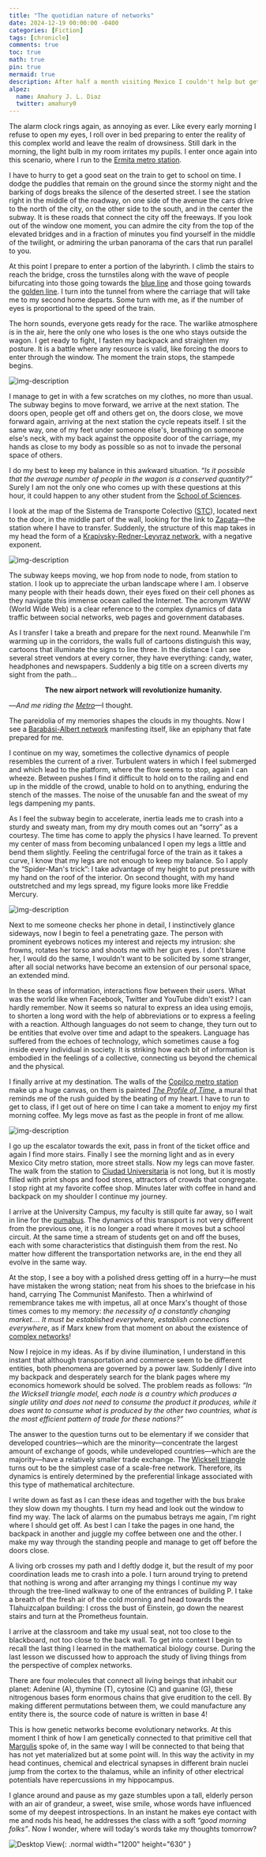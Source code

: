 ```yaml
---
title: "The quotidian nature of networks"
date: 2024-12-19 00:00:00 -0400
categories: [Fiction]
tags: [chronicle]
comments: true
toc: true 
math: true
pin: true
mermaid: true
description: After half a month visiting Mexico I couldn't help but get nostalgic and reminisce about my days as an undergraduate student. 
alpez:
  name: Amahury J. L. Diaz
  twitter: amahury0
---
```

The alarm clock rings again, as annoying as ever. Like every early morning I refuse to open my eyes, I roll over in bed preparing to enter the reality of this complex world and leave the realm of drowsiness. Still dark in the morning, the light bulb in my room irritates my pupils. I enter once again into this scenario, where I run to the [Ermita metro station](https://en-m-wikipedia-org.translate.goog/wiki/Ermita_metro_station?_x_tr_sl=es&_x_tr_tl=en&_x_tr_hl=en&_x_tr_pto=sc).

I have to hurry to get a good seat on the train to get to school on time. I dodge the puddles that remain on the ground since the stormy night and the barking of dogs breaks the silence of the deserted street. I see the station right in the middle of the roadway, on one side of the avenue the cars drive to the north of the city, on the other side to the south, and in the center the subway. It is these roads that connect the city off the freeways. If you look out of the window one moment, you can admire the city from the top of the elevated bridges and in a fraction of minutes you find yourself in the middle of the twilight, or admiring the urban panorama of the cars that run parallel to you.

At this point I prepare to enter a portion of the labyrinth. I climb the stairs to reach the bridge, cross the turnstiles along with the wave of people bifurcating into those going towards the [blue line](https://en.wikipedia.org/wiki/Mexico_City_Metro_Line_2) and those going towards the [golden line](https://en.wikipedia.org/wiki/Mexico_City_Metro_Line_12). I turn into the tunnel from where the carriage that will take me to my second home departs. Some turn with me, as if the number of eyes is proportional to the speed of the train. 

The horn sounds, everyone gets ready for the race. The warlike atmosphere is in the air, here the only one who loses is the one who stays outside the wagon. I get ready to fight, I fasten my backpack and straighten my posture. It is a battle where any resource is valid, like forcing the doors to enter through the window. The moment the train stops, the stampede begins.

![img-description](/assets/img/12-18-2024/subway.jpg)

I manage to get in with a few scratches on my clothes, no more than usual. The subway begins to move forward, we arrive at the next station. The doors open, people get off and others get on, the doors close, we move forward again, arriving at the next station the cycle repeats itself. I sit the same way, one of my feet under someone else's, breathing on someone else's neck, with my back against the opposite door of the carriage, my hands as close to my body as possible so as not to invade the personal space of others. 

I do my best to keep my balance in this awkward situation. _“Is it possible that the average number of people in the wagon is a conserved quantity?”_ Surely I am not the only one who comes up with these questions at this hour, it could happen to any other student from the [School of Sciences](https://en.wikipedia.org/wiki/School_of_Sciences,_UNAM). 

I look at the map of the Sistema de Transporte Colectivo ([STC](https://www.metro.cdmx.gob.mx/la-red/mapa-de-la-red)), located next to the door, in the middle part of the wall, looking for the link to [Zapata](https://en.wikipedia.org/wiki/Zapata_metro_station)—the station where I have to transfer. Suddenly, the structure of this map takes in my head the form of a [Krapivsky-Redner-Leyvraz network](https://doi.org/10.1103/PhysRevLett.85.4629), with a negative exponent.

![img-description](/assets/img/12-18-2024/map.png)

The subway keeps moving, we hop from node to node, from station to station. I look up to appreciate the urban landscape where I am. I observe many people with their heads down, their eyes fixed on their cell phones as they navigate this immense ocean called the Internet. The acronym WWW (World Wide Web) is a clear reference to the complex dynamics of data traffic between social networks, web pages and government databases.

As I transfer I take a breath and prepare for the next round. Meanwhile I'm warming up in the corridors, the walls full of cartoons distinguish this way, cartoons that illuminate the signs to line three. In the distance I can see several street vendors at every corner, they have everything: candy, water, headphones and newspapers. Suddenly a big title on a screen diverts my sight from the path…

$$
\textbf{The new airport network will revolutionize humanity.}
$$

—_And me riding the [Metro](https://en.wikipedia.org/wiki/Mexico_City_Metro)_—I thought.

The pareidolia of my memories shapes the clouds in my thoughts. Now I see a [Barabási-Albert network](https://en.wikipedia.org/wiki/Barab%C3%A1si%E2%80%93Albert_model) manifesting itself, like an epiphany that fate prepared for me.

I continue on my way, sometimes the collective dynamics of people resembles the current of a river. Turbulent waters in which I feel submerged and which lead to the platform, where the flow seems to stop, again I can wheeze. Between pushes I find it difficult to hold on to the railing and end up in the middle of the crowd, unable to hold on to anything, enduring the stench of the masses. The noise of the unusable fan and the sweat of my legs dampening my pants. 

As I feel the subway begin to accelerate, inertia leads me to crash into a sturdy and sweaty man, from my dry mouth comes out an “sorry” as a courtesy. The time has come to apply the physics I have learned. To prevent my center of mass from becoming unbalanced I open my legs a little and bend them slightly. Feeling the centrifugal force of the train as it takes a curve, I know that my legs are not enough to keep my balance. So I apply the “Spider-Man's trick”: I take advantage of my height to put pressure with my hand on the roof of the interior. On second thought, with my hand outstretched and my legs spread, my figure looks more like Freddie Mercury. 

![img-description](/assets/img/12-18-2024/freddy.jpg)

Next to me someone checks her phone in detail, I instinctively glance sideways, now I begin to feel a penetrating gaze. The person with prominent eyebrows notices my interest and rejects my intrusion: she frowns, rotates her torso and shoots me with her gun eyes. I don't blame her, I would do the same, I wouldn't want to be solicited by some stranger, after all social networks have become an extension of our personal space, an extended mind.

In these seas of information, interactions flow between their users. What was the world like when Facebook, Twitter and YouTube didn't exist? I can hardly remember. Now it seems so natural to express an idea using emojis, to shorten a long word with the help of abbreviations or to express a feeling with a reaction. Although languages do not seem to change, they turn out to be entities that evolve over time and adapt to the speakers. Language has suffered from the echoes of technology, which sometimes cause a fog inside every individual in society. It is striking how each bit of information is embodied in the feelings of a collective, connecting us beyond the chemical and the physical.

I finally arrive at my destination. The walls of the [Copilco metro station](https://en.wikipedia.org/wiki/Copilco_metro_station) make up a huge canvas, on them is painted [_The Profile of Time_](https://www.metro.cdmx.gob.mx/el-perfil-del-tiempo), a mural that reminds me of the rush guided by the beating of my heart. I have to run to get to class, if I get out of here on time I can take a moment to enjoy my first morning coffee. My legs move as fast as the people in front of me allow.

![img-description](/assets/img/12-18-2024/perfil.jpg)

I go up the escalator towards the exit, pass in front of the ticket office and again I find more stairs. Finally I see the morning light and as in every Mexico City metro station, more street stalls. Now my legs can move faster. The walk from the station to [Ciudad Universitaria](https://en.wikipedia.org/wiki/Ciudad_Universitaria,_Mexico_City) is not long, but it is mostly filled with print shops and food stores, attractors of crowds that congregate. I stop right at my favorite coffee shop. Minutes later with coffee in hand and backpack on my shoulder I continue my journey.

I arrive at the University Campus, my faculty is still quite far away, so I wait in line for the [pumabus](https://es.wikipedia.org/wiki/Pumab%C3%BAs). The dynamics of this transport is not very different from the previous one, it is no longer a road where it moves but a school circuit. At the same time a stream of students get on and off the buses, each with some characteristics that distinguish them from the rest. No matter how different the transportation networks are, in the end they all evolve in the same way. 

At the stop, I see a boy with a polished dress getting off in a hurry—he must have mistaken the wrong station; neat from his shoes to the briefcase in his hand, carrying The Communist Manifesto. Then a whirlwind of remembrance takes me with impetus, all at once Marx's thought of those times comes to my memory: _the necessity of a constantly changing market.... It must be established everywhere, establish connections everywhere_, as if Marx knew from that moment on about the existence of [complex networks](https://en.wikipedia.org/wiki/Complex_network)!

Now I rejoice in my ideas. As if by divine illumination, I understand in this instant that although transportation and commerce seem to be different entities, both phenomena are governed by a power law. Suddenly I dive into my backpack and desperately search for the blank pages where my economics homework should be solved. The problem reads as follows: _“In the Wicksell triangle model, each node is a country which produces a single utility and does not need to consume the product it produces, while it does want to consume what is produced by the other two countries, what is the most efficient pattern of trade for these nations?”_

The answer to the question turns out to be elementary if we consider that developed countries—which are the minority—concentrate the largest amount of exchange of goods, while undeveloped countries—which are the majority—have a relatively smaller trade exchange. The [Wicksell triangle](https://www.boeckler.de/pdf/v_2009_10_30_tamborini_trautwein_mazzocchi.pdf) turns out to be the simplest case of a scale-free network. Therefore, its dynamics is entirely determined by the preferential linkage associated with this type of mathematical architecture.

I write down as fast as I can these ideas and together with the bus brake they slow down my thoughts. I turn my head and look out the window to find my way. The lack of alarms on the pumabus betrays me again, I'm right where I should get off. As best I can I take the pages in one hand, the backpack in another and juggle my coffee between one and the other. I make my way through the standing people and manage to get off before the doors close. 

A living orb crosses my path and I deftly dodge it, but the result of my poor coordination leads me to crash into a pole. I turn around trying to pretend that nothing is wrong and after arranging my things I continue my way through the tree-lined walkway to one of the entrances of building P. I take a breath of the fresh air of the cold morning and head towards the Tlahuizcalpan building: I cross the bust of Einstein, go down the nearest stairs and turn at the Prometheus fountain.

I arrive at the classroom and take my usual seat, not too close to the blackboard, not too close to the back wall. To get into context I begin to recall the last thing I learned in the mathematical biology course. During the last lesson we discussed how to approach the study of living things from the perspective of complex networks.

There are four molecules that connect all living beings that inhabit our planet: Adenine (A), thymine (T), cytosine (C) and guanine (G), these nitrogenous bases form enormous chains that give erudition to the cell. By making different permutations between them, we could manufacture any entity there is, the source code of nature is written in base 4!

This is how genetic networks become evolutionary networks. At this moment I think of how I am genetically connected to that primitive cell that [Margulis](https://en.wikipedia.org/wiki/Lynn_Margulis) spoke of, in the same way I will be connected to that being that has not yet materialized but at some point will. In this way the activity in my head continues, chemical and electrical synapses in different brain nuclei jump from the cortex to the thalamus, while an infinity of other electrical potentials have repercussions in my hippocampus.

I glance around and pause as my gaze stumbles upon a tall, elderly person with an air of grandeur, a sweet, wise smile, whose words have influenced some of my deepest introspections. In an instant he makes eye contact with me and nods his head, he addresses the class with a soft _“good morning folks”_. Now I wonder, where will today's words take my thoughts tomorrow?

![Desktop View](/assets/img/fix/complexity-cat-newsletter.png){: .normal width="1200" height="630" }
